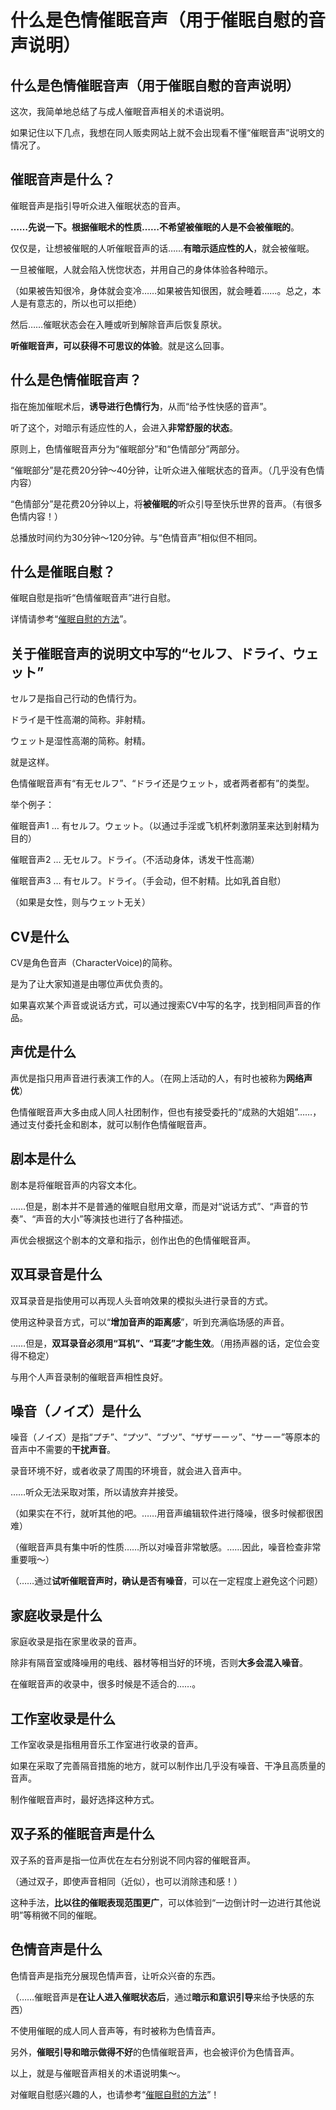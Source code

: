 # 什么是色情催眠音声（用于催眠自慰的音声说明） [​](#什么是色情催眠音声-用于催眠自慰的音声说明)

## 什么是色情催眠音声（用于催眠自慰的音声说明） [​](#什么是色情催眠音声-用于催眠自慰的音声说明-1)

这次，我简单地总结了与成人催眠音声相关的术语说明。

如果记住以下几点，我想在同人贩卖网站上就不会出现看不懂“催眠音声”说明文的情况了。

## 催眠音声是什么？ [​](#催眠音声是什么)

催眠音声是指引导听众进入催眠状态的音声。

**……先说一下。根据催眠术的性质……不希望被催眠的人是不会被催眠的**。

仅仅是，让想被催眠的人听催眠音声的话……**有暗示适应性的人**，就会被催眠。

一旦被催眠，人就会陷入恍惚状态，并用自己的身体体验各种暗示。

（如果被告知很冷，身体就会变冷……如果被告知很困，就会睡着……。总之，本人是有意志的，所以也可以拒绝）

然后……催眠状态会在入睡或听到解除音声后恢复原状。

**听催眠音声，可以获得不可思议的体验**。就是这么回事。

## 什么是色情催眠音声？ [​](#什么是色情催眠音声)

指在施加催眠术后，**诱导进行色情行为**，从而“给予性快感的音声”。

听了这个，对暗示有适应性的人，会进入**非常舒服的状态**。

原则上，色情催眠音声分为“催眠部分”和“色情部分”两部分。

“催眠部分”是花费20分钟～40分钟，让听众进入催眠状态的音声。（几乎没有色情内容）

“色情部分”是花费20分钟以上，将**被催眠的**听众引导至快乐世界的音声。（有很多色情内容！）

总播放时间约为30分钟～120分钟。与“色情音声”相似但不相同。

## 什么是催眠自慰？ [​](#什么是催眠自慰)

催眠自慰是指听“色情催眠音声”进行自慰。

详情请参考“[催眠自慰的方法](/hypnosis/page-16.html)”。

## 关于催眠音声的说明文中写的“セルフ、ドライ、ウェット” [​](#关于催眠音声的说明文中写的-セルフ、ドライ、ウェット)

セルフ是指自己行动的色情行为。

ドライ是干性高潮的简称。非射精。

ウェット是湿性高潮的简称。射精。

就是这样。

色情催眠音声有“有无セルフ”、“ドライ还是ウェット，或者两者都有”的类型。

举个例子：

催眠音声1 … 有セルフ。ウェット。（以通过手淫或飞机杯刺激阴茎来达到射精为目的）

催眠音声2 … 无セルフ。ドライ。（不活动身体，诱发干性高潮）

催眠音声3 … 有セルフ。ドライ。（手会动，但不射精。比如乳首自慰）

（如果是女性，则与ウェット无关）

## CV是什么 [​](#cv是什么)

CV是角色音声（CharacterVoice)的简称。

是为了让大家知道是由哪位声优负责的。

如果喜欢某个声音或说话方式，可以通过搜索CV中写的名字，找到相同声音的作品。

## 声优是什么 [​](#声优是什么)

声优是指只用声音进行表演工作的人。（在网上活动的人，有时也被称为**网络声优**）

色情催眠音声大多由成人同人社团制作，但也有接受委托的“成熟的大姐姐”……，通过支付委托金和剧本，就可以制作色情催眠音声。

## 剧本是什么 [​](#剧本是什么)

剧本是将催眠音声的内容文本化。

……但是，剧本并不是普通的催眠自慰用文章，而是对“说话方式”、“声音的节奏”、“声音的大小”等演技也进行了各种描述。

声优会根据这个剧本的文章和指示，创作出色的色情催眠音声。

## 双耳录音是什么 [​](#双耳录音是什么)

双耳录音是指使用可以再现人头音响效果的模拟头进行录音的方式。

使用这种录音方式，可以“**增加音声的距离感**”，听到充满临场感的声音。

……但是，**双耳录音必须用“耳机”、“耳麦”才能生效**。（用扬声器的话，定位会变得不稳定）

与用个人声音录制的催眠音声相性良好。

## 噪音（ノイズ）是什么 [​](#噪音-ノイズ-是什么)

噪音（ノイズ）是指“プチ”、“プツ”、“ブツ”、“ザザーーッ”、“サーー”等原本的音声中不需要的**干扰声音**。

录音环境不好，或者收录了周围的环境音，就会进入音声中。

……听众无法采取对策，所以请放弃并接受。

（如果实在不行，就听其他的吧。……用音声编辑软件进行降噪，很多时候都很困难）

（催眠音声具有集中听的性质……所以对噪音非常敏感。……因此，噪音检查非常重要哦～）

（……通过**试听催眠音声时，确认是否有噪音**，可以在一定程度上避免这个问题）

## 家庭收录是什么 [​](#家庭收录是什么)

家庭收录是指在家里收录的音声。

除非有隔音室或降噪用的电线、器材等相当好的环境，否则**大多会混入噪音**。

在催眠音声的收录中，很多时候是不适合的……。

## 工作室收录是什么 [​](#工作室收录是什么)

工作室收录是指租用音乐工作室进行收录的音声。

如果在采取了完善隔音措施的地方，就可以制作出几乎没有噪音、干净且高质量的音声。

制作催眠音声时，最好选择这种方式。

## 双子系的催眠音声是什么 [​](#双子系的催眠音声是什么)

双子系的音声是指一位声优在左右分别说不同内容的催眠音声。

（通过双子，即使声音相同（近似），也可以消除违和感！）

这种手法，**比以往的催眠表现范围更广**，可以体验到“一边倒计时一边进行其他说明”等稍微不同的催眠。

## 色情音声是什么 [​](#色情音声是什么)

色情音声是指充分展现色情声音，让听众兴奋的东西。

（……催眠音声是**在让人进入催眠状态后**，通过**暗示和意识引导**来给予快感的东西）

不使用催眠的成人同人音声等，有时被称为色情音声。

另外，**催眠引导和暗示做得不好**的色情催眠音声，也会被评价为色情音声。

以上，就是与催眠音声相关的术语说明集～。

对催眠自慰感兴趣的人，也请参考“[催眠自慰的方法](/hypnosis/page-16.html)”！
